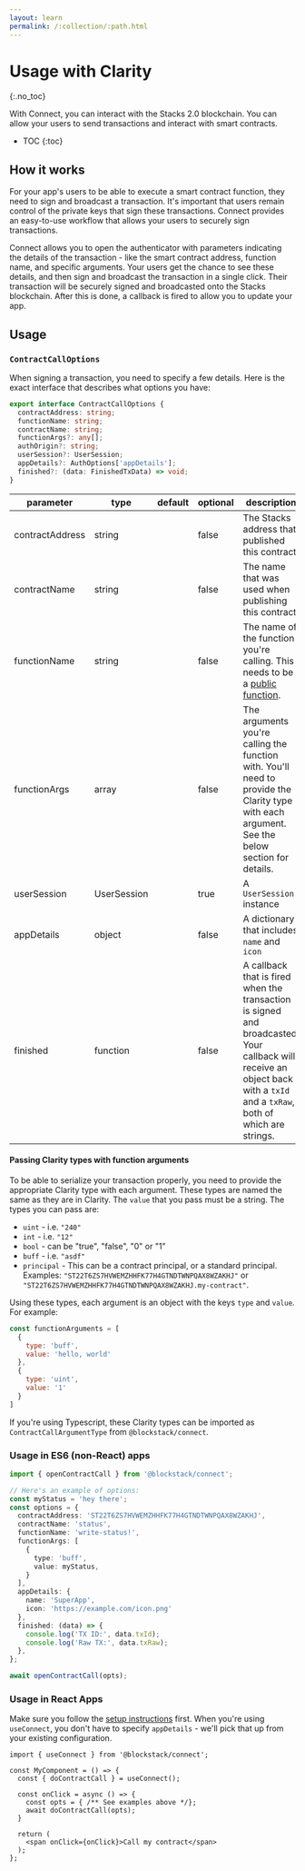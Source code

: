 ```yaml
---
layout: learn
permalink: /:collection/:path.html
---
```

# Usage with Clarity
{:.no_toc}

With Connect, you can interact with the Stacks 2.0 blockchain. You can allow your users to send transactions and interact with smart contracts.

* TOC
{:toc}

## How it works

For your app's users to be able to execute a smart contract function, they need to sign and broadcast a transaction. It's important that users remain control of the private keys that sign these transactions. Connect provides an easy-to-use workflow that allows your users to securely sign transactions.

Connect allows you to open the authenticator with parameters indicating the details of the transaction - like the smart contract address, function name, and specific arguments. Your users get the chance to see these details, and then sign and broadcast the transaction in a single click. Their transaction will be securely signed and broadcasted onto the Stacks blockchain. After this is done, a callback is fired to allow you to update your app.

## Usage

### `ContractCallOptions`

When signing a transaction, you need to specify a few details. Here is the exact interface that describes what options you have:

```ts
export interface ContractCallOptions {
  contractAddress: string;
  functionName: string;
  contractName: string;
  functionArgs?: any[];
  authOrigin?: string;
  userSession?: UserSession;
  appDetails?: AuthOptions['appDetails'];
  finished?: (data: FinishedTxData) => void;
}
```

parameter | type | default | optional | description
---|---|---|---|---
contractAddress | string | | false | The Stacks address that published this contract
contractName | string | | false | The name that was used when publishing this contract
functionName | string | | false | The name of the function you're calling. This needs to be a [public function](/core/smart/clarityRef.html#define-public).
functionArgs | array | | false | The arguments you're calling the function with. You'll need to provide the Clarity type with each argument. See the below section for details.
userSession | UserSession | | true | A `UserSession` instance
appDetails | object | | false | A dictionary that includes `name` and `icon`
finished | function | | false | A callback that is fired when the transaction is signed and broadcasted. Your callback will receive an object back with a `txId` and a `txRaw`, both of which are strings.

#### Passing Clarity types with function arguments

To be able to serialize your transaction properly, you need to provide the appropriate Clarity type with each argument. These types are named the same as they are in Clarity. The `value` that you pass must be a string. The types you can pass are:

- `uint` - i.e. `"240"`
- `int` - i.e. `"12"`
- `bool` - can be "true", "false", "0" or "1"
- `buff` - i.e. `"asdf"`
- `principal` - This can be a contract principal, or a standard principal. Examples: `"ST22T6ZS7HVWEMZHHFK77H4GTNDTWNPQAX8WZAKHJ"` or `"ST22T6ZS7HVWEMZHHFK77H4GTNDTWNPQAX8WZAKHJ.my-contract"`.

Using these types, each argument is an object with the keys `type` and `value`. For example:

```js
const functionArguments = [
  {
    type: 'buff',
    value: 'hello, world'
  },
  {
    type: 'uint',
    value: '1'
  }
]
```

If you're using Typescript, these Clarity types can be imported as `ContractCallArgumentType` from `@blockstack/connect`.

### Usage in ES6 (non-React) apps

```ts
import { openContractCall } from '@blockstack/connect';

// Here's an example of options:
const myStatus = 'hey there';
const options = {
  contractAddress: 'ST22T6ZS7HVWEMZHHFK77H4GTNDTWNPQAX8WZAKHJ',
  contractName: 'status',
  functionName: 'write-status!',
  functionArgs: [
    {
      type: 'buff',
      value: myStatus,
    }
  ],
  appDetails: {
    name: 'SuperApp',
    icon: 'https://example.com/icon.png'
  },
  finished: (data) => {
    console.log('TX ID:', data.txId);
    console.log('Raw TX:', data.txRaw);
  },
};

await openContractCall(opts);
```

### Usage in React Apps

Make sure you follow the [setup instructions](/develop/connect/get-started.html#in-react-apps) first. When you're using `useConnect`, you don't have to specify `appDetails` - we'll pick that up from your existing configuration.

```tsx
import { useConnect } from '@blockstack/connect';

const MyComponent = () => {
  const { doContractCall } = useConnect();

  const onClick = async () => {
    const opts = { /** See examples above */};
    await doContractCall(opts);
  }

  return (
    <span onClick={onClick}>Call my contract</span>
  );
};
```